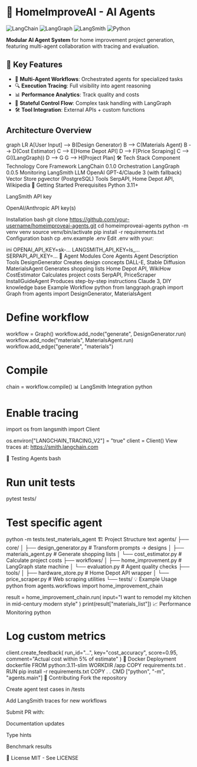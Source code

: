 # 🤖 HomeImproveAI - AI Agents

![LangChain](https://img.shields.io/badge/LangChain-0.1.0-FF6B00)
![LangGraph](https://img.shields.io/badge/LangGraph-0.0.5-4B32C3)
![LangSmith](https://img.shields.io/badge/LangSmith-0.1.0-10B981)
![Python](https://img.shields.io/badge/Python-3.11+-3776AB)

**Modular AI Agent System** for home improvement project generation, featuring multi-agent collaboration with tracing and evaluation.

## 🌟 Key Features

- 🧩 **Multi-Agent Workflows**: Orchestrated agents for specialized tasks
- 🔍 **Execution Tracing**: Full visibility into agent reasoning
- 📊 **Performance Analytics**: Track quality and costs
- 🚦 **Stateful Control Flow**: Complex task handling with LangGraph
- 🛠️ **Tool Integration**: External APIs + custom functions

## Architecture Overview

graph LR
    A[User Input] --> B(Design Generator)
    B --> C(Materials Agent)
    B --> D(Cost Estimator)
    C --> E[Home Depot API]
    D --> F[Price Scraping]
    C --> G((LangGraph))
    D --> G
    G --> H[Project Plan]
🛠️ Tech Stack
Component	Technology
Core Framework	LangChain 0.1.0
Orchestration	LangGraph 0.0.5
Monitoring	LangSmith
LLM	OpenAI GPT-4/Claude 3 (with fallback)
Vector Store	pgvector (PostgreSQL)
Tools	SerpAPI, Home Depot API, Wikipedia
🚀 Getting Started
Prerequisites
Python 3.11+

LangSmith API key

OpenAI/Anthropic API key(s)

Installation
bash
git clone https://github.com/your-username/homeimproveai-agents.git
cd homeimproveai-agents
python -m venv venv
source venv/bin/activate
pip install -r requirements.txt
Configuration
bash
cp .env.example .env
Edit .env with your:

ini
OPENAI_API_KEY=sk-...
LANGSMITH_API_KEY=ls_...
SERPAPI_API_KEY=...
🧩 Agent Modules
Core Agents
Agent	Description	Tools
DesignGenerator	Creates design concepts	DALL-E, Stable Diffusion
MaterialsAgent	Generates shopping lists	Home Depot API, WikiHow
CostEstimator	Calculates project costs	SerpAPI, PriceScraper
InstallGuideAgent	Produces step-by-step instructions	Claude 3, DIY knowledge base
Example Workflow
python
from langgraph.graph import Graph
from agents import DesignGenerator, MaterialsAgent

# Define workflow
workflow = Graph()
workflow.add_node("generate", DesignGenerator.run)
workflow.add_node("materials", MaterialsAgent.run)
workflow.add_edge("generate", "materials")

# Compile
chain = workflow.compile()
📊 LangSmith Integration
python
# Enable tracing
import os
from langsmith import Client

os.environ["LANGCHAIN_TRACING_V2"] = "true"
client = Client()
View traces at: https://smith.langchain.com

🧪 Testing Agents
bash
# Run unit tests
pytest tests/

# Test specific agent
python -m tests.test_materials_agent
🏗️ Project Structure
text
agents/
├── core/
│   ├── design_generator.py   # Transform prompts → designs
│   ├── materials_agent.py    # Generate shopping lists
│   └── cost_estimator.py     # Calculate project costs
├── workflows/
│   ├── home_improvement.py   # LangGraph state machine
│   └── evaluation.py         # Agent quality checks
├── tools/
│   ├── hardware_store.py     # Home Depot API wrapper
│   └── price_scraper.py     # Web scraping utilities
└── tests/
💡 Example Usage
python
from agents.workflows import home_improvement_chain

result = home_improvement_chain.run(
    input="I want to remodel my kitchen in mid-century modern style"
)
print(result["materials_list"])
📈 Performance Monitoring
python
# Log custom metrics
client.create_feedback(
    run_id="...",
    key="cost_accuracy",
    score=0.95,
    comment="Actual cost within 5% of estimate"
)
🐳 Docker Deployment
dockerfile
FROM python:3.11-slim
WORKDIR /app
COPY requirements.txt .
RUN pip install -r requirements.txt
COPY . .
CMD ["python", "-m", "agents.main"]
🤝 Contributing
Fork the repository

Create agent test cases in /tests

Add LangSmith traces for new workflows

Submit PR with:

Documentation updates

Type hints

Benchmark results

📄 License
MIT - See LICENSE
